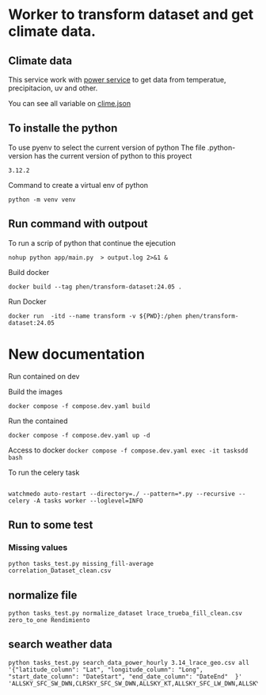 # Worker to transform dataset and get climate data.

## Climate data

This service work with [power service](https://power.larc.nasa.gov/api/temporal/hourly/point) to get data from temperatue, precipitacion, uv and other.

You can see all variable on [clime.json](clima.json)

## To installe the python

To use pyenv to select the current version of python
The file .python-version has the current version of python to this proyect
```
3.12.2
```
Command to create a virtual env of python

```
python -m venv venv
```

## Run command with outpout

To run a scrip of python that continue the ejecution

```
nohup python app/main.py  > output.log 2>&1 &
```

Build docker
```
docker build --tag phen/transform-dataset:24.05 .
```

Run Docker
```
docker run  -itd --name transform -v ${PWD}:/phen phen/transform-dataset:24.05
```


# New documentation
Run contained on dev

Build the images
```
docker compose -f compose.dev.yaml build
```

Run the contained
```
docker compose -f compose.dev.yaml up -d
```
Access to docker
`docker compose -f compose.dev.yaml exec -it tasksdd bash`

To run the celery task

```

watchmedo auto-restart --directory=./ --pattern=*.py --recursive -- celery -A tasks worker --loglevel=INFO
```

## Run to some test

### Missing values
```
python tasks_test.py missing_fill-average correlation_Dataset_clean.csv
```

## normalize file

```
python tasks_test.py normalize_dataset lrace_trueba_fill_clean.csv zero_to_one Rendimiento
```
## search weather data
```
python tasks_test.py search_data_power_hourly 3.14_lrace_geo.csv all '{"latitude_column": "Lat", "longitude_column": "Long", "start_date_column": "DateStart", "end_date_column": "DateEnd"  }' 'ALLSKY_SFC_SW_DWN,CLRSKY_SFC_SW_DWN,ALLSKY_KT,ALLSKY_SFC_LW_DWN,ALLSKY_SFC_PAR_TOT,CLRSKY_SFC_PAR_TOT,ALLSKY_SFC_UVA,ALLSKY_SFC_UVB,ALLSKY_SFC_UV_INDEX,T2M,T2MDEW,T2MWET,TS,T2M_RANGE,T2M_MAX,T2M_MIN,QV2M,RH2M,PRECTOTCORR,PS,WS10M,WS10M_MAX,WS10M_MIN,WS10M_RANGE,WD10M,WS50M,WS50M_MAX,WS50M_MIN,WS50M_RANGE,WD50M'
```





